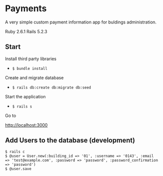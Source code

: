 # Payments
A very simple custom payment information app for buldings administration.

Ruby 2.6.1
Rails 5.2.3

## Start

Install third party libraries

* `$ bundle install`

Create and migrate database 

* `$ rails db:create db:migrate db:seed`

Start the application

* `$ rails s`

Go to

[http://localhost:3000](http://localhost:3000)


## Add Users to the database (development)

```
$ rails c
$ @user = User.new(:building_id => '01', :username => '0143', :email => 'test@example.com', :password => 'password', :password_confirmation => 'password')
$ @user.save
```